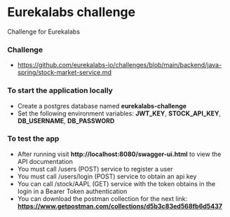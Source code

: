 # Eurekalabs challenge
Challenge for Eurekalabs

### Challenge ###

* https://github.com/eurekalabs-io/challenges/blob/main/backend/java-spring/stock-market-service.md

### To start the application locally ###

* Create a postgres database named __eurekalabs-challenge__
* Set the following environment variables: __JWT_KEY__, __STOCK_API_KEY__, __DB_USERNAME__, __DB_PASSWORD__

### To test the app ###

* After running visit __http://localhost:8080/swagger-ui.html__ to view the API documentation
* You must call /users (POST) service to register a user
* You must call /users/login (POST) service to obtain an api key
* You can call /stock/AAPL (GET) service with the token obtains in the login in a Bearer Token authentication
* You can download the postman collection for the next link: __https://www.getpostman.com/collections/d5b3c83ed568fb6d5437__
